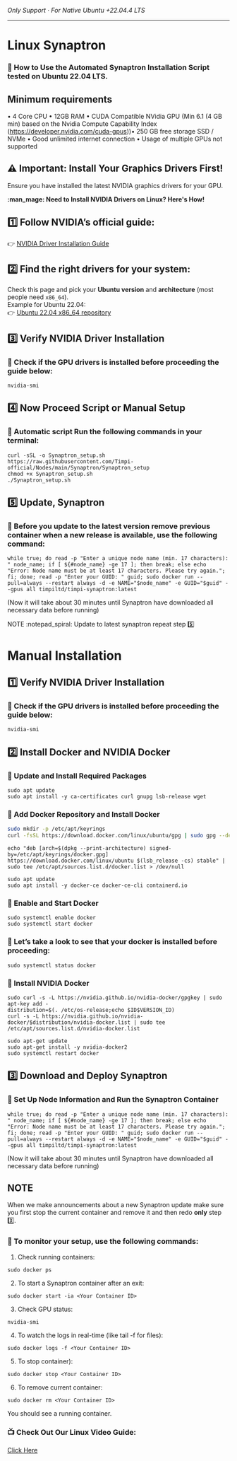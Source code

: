 *Only Support · For Native Ubuntu +22.04.4 LTS*

---
# Linux Synaptron
### :small_blue_diamond: How to Use the Automated Synaptron Installation Script tested on Ubuntu 22.04 LTS.

## Minimum requirements
• 4 Core CPU​
• 12GB RAM​
• CUDA Compatible NVidia GPU (Min 6.1 (4 GB min) based on the Nvidia Compute Capability Index (https://developer.nvidia.com/cuda-gpus))​
• 250 GB free storage SSD / NVMe​
• Good unlimited internet connection​
• Usage of multiple GPUs not supported

## :warning: Important: Install Your Graphics Drivers First!
Ensure you have installed the latest NVIDIA graphics drivers for your GPU.

**:man_mage: Need to Install NVIDIA Drivers on Linux? Here's How!**  

## :one: **Follow NVIDIA’s official guide:**  
:point_right: [NVIDIA Driver Installation Guide](https://docs.nvidia.com/datacenter/tesla/driver-installation-guide/#ubuntu)  

## :two: **Find the right drivers for your system:**  
Check this page and pick your **Ubuntu version** and **architecture** (most people need `x86_64`).  
Example for Ubuntu 22.04:  
:point_right: [Ubuntu 22.04 x86_64 repository](https://developer.download.nvidia.com/compute/cuda/repos/ubuntu2204/x86_64/)  

## :three:    Verify NVIDIA Driver Installation

### :small_blue_diamond: Check if the GPU drivers is installed before proceeding the guide below:
```shell
nvidia-smi
```
## :four: Now Proceed Script or Manual Setup
### :pushpin: Automatic script Run the following commands in your terminal: 

```shell
curl -sSL -o Synaptron_setup.sh https://raw.githubusercontent.com/Timpi-official/Nodes/main/Synaptron/Synaptron_setup
chmod +x Synaptron_setup.sh
./Synaptron_setup.sh
```

## :five:    Update, Synaptron
### :small_blue_diamond: Before you update to the latest version remove previous container when a new release is available, use the following command:
```shell
while true; do read -p "Enter a unique node name (min. 17 characters): " node_name; if [ ${#node_name} -ge 17 ]; then break; else echo "Error: Node name must be at least 17 characters. Please try again."; fi; done; read -p "Enter your GUID: " guid; sudo docker run --pull=always --restart always -d -e NAME="$node_name" -e GUID="$guid" --gpus all timpiltd/timpi-synaptron:latest
```
(Now it will take about 30 minutes until Synaptron have downloaded all necessary data before running)

NOTE :notepad_spiral: 
Update to latest synaptron repeat step :five:

# Manual Installation

## :one:  Verify NVIDIA Driver Installation

### :small_blue_diamond: Check if the GPU drivers is installed before proceeding the guide below:
```shell
nvidia-smi
```

## :two: Install Docker and NVIDIA Docker

### :small_blue_diamond: Update and Install Required Packages
```shell
sudo apt update
sudo apt install -y ca-certificates curl gnupg lsb-release wget
```
### :small_blue_diamond: Add Docker Repository and Install Docker
```bash
sudo mkdir -p /etc/apt/keyrings
curl -fsSL https://download.docker.com/linux/ubuntu/gpg | sudo gpg --dearmor -o /etc/apt/keyrings/docker.gpg
```
```shell
echo "deb [arch=$(dpkg --print-architecture) signed-by=/etc/apt/keyrings/docker.gpg] https://download.docker.com/linux/ubuntu $(lsb_release -cs) stable" | sudo tee /etc/apt/sources.list.d/docker.list > /dev/null
```
```shell
sudo apt update
sudo apt install -y docker-ce docker-ce-cli containerd.io
```
### :small_blue_diamond: Enable and Start Docker
```shell
sudo systemctl enable docker
sudo systemctl start docker
```

### :small_blue_diamond: Let’s take a look to see that your docker is installed before proceeding:
```shell
sudo systemctl status docker
```

### :small_blue_diamond: Install NVIDIA Docker
```shell
sudo curl -s -L https://nvidia.github.io/nvidia-docker/gpgkey | sudo apt-key add -
distribution=$(. /etc/os-release;echo $ID$VERSION_ID)
curl -s -L https://nvidia.github.io/nvidia-docker/$distribution/nvidia-docker.list | sudo tee /etc/apt/sources.list.d/nvidia-docker.list
```
```shell
sudo apt-get update
sudo apt-get install -y nvidia-docker2
sudo systemctl restart docker
```

## :three: Download and Deploy Synaptron

### :small_blue_diamond: Set Up Node Information and Run the Synaptron Container
```shell
while true; do read -p "Enter a unique node name (min. 17 characters): " node_name; if [ ${#node_name} -ge 17 ]; then break; else echo "Error: Node name must be at least 17 characters. Please try again."; fi; done; read -p "Enter your GUID: " guid; sudo docker run --pull=always --restart always -d -e NAME="$node_name" -e GUID="$guid" --gpus all timpiltd/timpi-synaptron:latest
```
(Now it will take about 30 minutes until Synaptron have downloaded all necessary data before running)

## NOTE
When we make announcements about a new Synaptron update make sure you first stop the current container and remove it and then redo **only** step :three:.

### :small_blue_diamond: To monitor your setup, use the following commands:
1. Check running containers:
```shell
sudo docker ps
```
2. To start a Synaptron container after an exit:
```shell
sudo docker start -ia <Your Container ID>
```
3. Check GPU status:
```shell
nvidia-smi
```
4. To watch the logs in real-time (like tail -f for files):
```shell
sudo docker logs -f <Your Container ID>
```
5. To stop container):
```shell
sudo docker stop <Your Container ID>
```
6. To remove current container:
```shell
sudo docker rm <Your Container ID>
```

You should see a running container.

### :tv: Check Out Our Linux Video Guide:
[Click Here](https://www.youtube.com/watch?v=nhfq0PAm_BE&t=6s)
